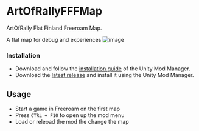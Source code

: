 # ArtOfRallyFFFMap
ArtOfRally Flat Finland Freeroam Map.

A flat map for debug and experiences
![image](https://user-images.githubusercontent.com/69190238/182931091-744102c1-074d-4348-9521-cfd933bae8c6.png)

### Installation
* Download and follow the [installation guide](https://www.nexusmods.com/site/mods/21/) of the Unity Mod Manager.
* Download the [latest release](https://github.com/Cyril-Meyer/ArtOfRallyFFFMap/releases/latest) and install it using the Unity Mod Manager.

## Usage
* Start a game in Freeroam on the first map
* Press `CTRL + F10` to open up the mod menu
* Load or releoad the mod the change the map
